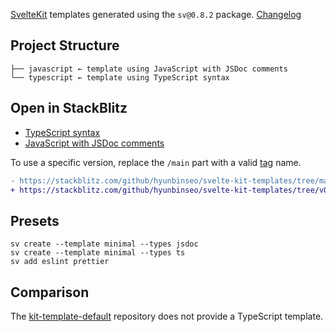 [SvelteKit] templates generated using the `sv@0.8.2` package. [Changelog]

[SvelteKit]: https://svelte.dev/
[Changelog]: https://github.com/sveltejs/cli/blob/main/packages/cli/CHANGELOG.md

## Project Structure

```
├── javascript ← template using JavaScript with JSDoc comments
└── typescript ← template using TypeScript syntax
```

## Open in StackBlitz

- [TypeScript syntax](https://stackblitz.com/github/hyunbinseo/svelte-kit-templates/tree/main/typescript?title=SvelteKit-TypeScript)
- [JavaScript with JSDoc comments](https://stackblitz.com/github/hyunbinseo/svelte-kit-templates/tree/main/javascript?title=SvelteKit-JSDoc)

To use a specific version, replace the `/main` part with a valid [tag] name.

[tag]: https://github.com/hyunbinseo/svelte-kit-templates/tags

```diff
- https://stackblitz.com/github/hyunbinseo/svelte-kit-templates/tree/main/typescript
+ https://stackblitz.com/github/hyunbinseo/svelte-kit-templates/tree/v0.6.9/typescript
```

## Presets

```shell
sv create --template minimal --types jsdoc
sv create --template minimal --types ts
sv add eslint prettier
```

## Comparison

The [kit-template-default] repository does not provide a TypeScript template.

[kit-template-default]: https://github.com/sveltejs/kit-template-default
